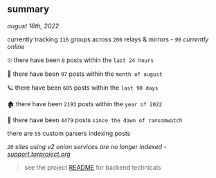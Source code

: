 
## summary
_august 16th, 2022_

currently tracking `116` groups across `206` relays & mirrors - _`90` currently online_

⏲ there have been `0` posts within the `last 24 hours`

🦈 there have been `97` posts within the `month of august`

🪐 there have been `685` posts within the `last 90 days`

🏚 there have been `2193` posts within the `year of 2022`

🦕 there have been `4479` posts `since the dawn of ransomwatch`

there are `55` custom parsers indexing posts

_`20` sites using v2 onion services are no longer indexed - [support.torproject.org](https://support.torproject.org/onionservices/v2-deprecation/)_

> see the project [README](https://github.com/joshhighet/ransomwatch#ransomwatch--) for backend technicals

